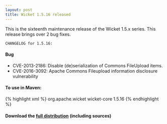 ```yaml
---
layout: post
title: Wicket 1.5.16 released
---
```


This is the sixteenth maintenance release of the Wicket 1.5.x series. This release brings over 2 bug fixes.


    CHANGELOG for 1.5.16:

#### Bug

* CVE-2013-2186: Disable (de)serialization of Commons FileUpload items.
* CVE-2016-3092: Apache Commons Fileupload information disclosure vulnerability


#### To use in Maven:

{% highlight xml %}
<dependency>
    <groupId>org.apache.wicket</groupId>
    <artifactId>wicket-core</artifactId>
    <version>1.5.16</version>
</dependency>
{% endhighlight %}

#### Download the [full distribution](http://www.apache.org/dyn/closer.cgi/wicket/1.5.16) (including sources)
